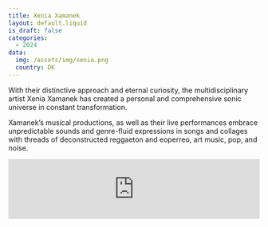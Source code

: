 ```yaml
---
title: Xenia Xamanek
layout: default.liquid
is_draft: false
categories:
  - 2024
data:
  img: /assets/img/xenia.png
  country: DK
---
```


With their distinctive approach and eternal curiosity, the multidisciplinary artist Xenia Xamanek has created a personal and comprehensive sonic universe in constant transformation. 

Xamanek’s musical productions, as well as their live performances embrace unpredictable sounds and genre-fluid expressions in songs and collages with threads of deconstructed reggaeton and eoperreo, art music, pop, and noise. 

<iframe style="border: 0; width: 100%; height: 120px;" src="https://bandcamp.com/EmbeddedPlayer/album=2689830578/size=large/bgcol=ffffff/linkcol=0687f5/tracklist=false/artwork=small/transparent=true/" seamless><a href="https://xeniaxamanek.bandcamp.com/album/delirio-real">DELIRIO REAL by Xenia Xamanek</a></iframe>